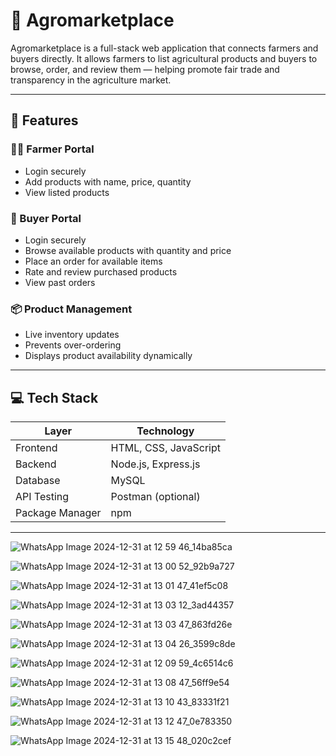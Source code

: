 # 🌾 Agromarketplace

Agromarketplace is a full-stack web application that connects farmers and buyers directly. It allows farmers to list agricultural products and buyers to browse, order, and review them — helping promote fair trade and transparency in the agriculture market.

---

## 🚀 Features

### 👨‍🌾 Farmer Portal
- Login securely
- Add products with name, price, quantity
- View listed products

### 🛒 Buyer Portal
- Login securely
- Browse available products with quantity and price
- Place an order for available items
- Rate and review purchased products
- View past orders

### 📦 Product Management
- Live inventory updates
- Prevents over-ordering
- Displays product availability dynamically

---

## 💻 Tech Stack

| Layer        | Technology         |
|--------------|--------------------|
| Frontend     | HTML, CSS, JavaScript |
| Backend      | Node.js, Express.js |
| Database     | MySQL              |
| API Testing  | Postman (optional) |
| Package Manager | npm             |

---

![WhatsApp Image 2024-12-31 at 12 59 46_14ba85ca](https://github.com/user-attachments/assets/d2e13655-bbed-4cb5-ab57-997011c1bebb)

![WhatsApp Image 2024-12-31 at 13 00 52_92b9a727](https://github.com/user-attachments/assets/9702391d-1929-49a9-bb08-b64a98876272)

![WhatsApp Image 2024-12-31 at 13 01 47_41ef5c08](https://github.com/user-attachments/assets/386cce26-a2f1-466c-bdd7-64c6498e9b66)

![WhatsApp Image 2024-12-31 at 13 03 12_3ad44357](https://github.com/user-attachments/assets/a8f7dfd1-90e8-4c74-82c5-1a85e3370ea4)

![WhatsApp Image 2024-12-31 at 13 03 47_863fd26e](https://github.com/user-attachments/assets/46dc750e-894a-49e1-8c1d-ee82f3bf71ed)


![WhatsApp Image 2024-12-31 at 13 04 26_3599c8de](https://github.com/user-attachments/assets/cc1406b9-a61a-4f16-a648-59af8e3f6d1d)

![WhatsApp Image 2024-12-31 at 12 09 59_4c6514c6](https://github.com/user-attachments/assets/3ce6b224-1777-44cd-abf1-cdae76592cf3)



![WhatsApp Image 2024-12-31 at 13 08 47_56ff9e54](https://github.com/user-attachments/assets/374076c9-2479-4ed9-9382-f551d989f784)

![WhatsApp Image 2024-12-31 at 13 10 43_83331f21](https://github.com/user-attachments/assets/4fbe9159-4a73-4bf2-a6bb-a74eb3f2d14d)

![WhatsApp Image 2024-12-31 at 13 12 47_0e783350](https://github.com/user-attachments/assets/d43f17ac-26d4-4f2d-a1f5-fc616d8310f5)

![WhatsApp Image 2024-12-31 at 13 15 48_020c2cef](https://github.com/user-attachments/assets/f2d81704-7dc5-4c2f-91aa-b89a35fd7185)




